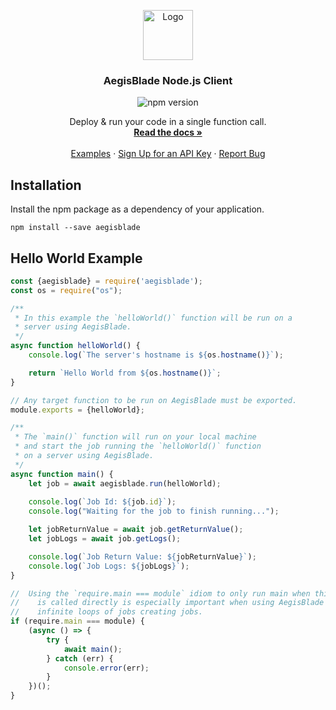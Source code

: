 <!-- PROJECT LOGO -->

<p align="center">
  <a href="https://www.aegisblade.com">
    <img src="https://www.aegisblade.com/images/BigCloud.png" alt="Logo" width="80">
  </a>

  <h3 align="center">AegisBlade Node.js Client</h3>

  <p align="center">
    <img src="https://img.shields.io/npm/v/aegisblade" alt="npm version">
  </p>

  <p align="center">
    Deploy & run your code in a single function call.
    <br />
    <a href="https://www.aegisblade.com/docs"><strong>Read the docs »</strong></a>
    <br />
    <br />
    <a href="https://www.github.com/aegisblade/examples">Examples</a>
    ·
    <a href="https://www.aegisblade.com/account/register">Sign Up for an API Key</a>
    ·
    <a href="https://github.com/aegisblade/aegis-nodejs/issues">Report Bug</a>
  </p>

  
</p>

## Installation

Install the npm package as a dependency of your application.

```npm install --save aegisblade```

## Hello World Example

```javascript
const {aegisblade} = require('aegisblade');
const os = require("os");

/**
 * In this example the `helloWorld()` function will be run on a
 * server using AegisBlade. 
 */
async function helloWorld() {
    console.log(`The server's hostname is ${os.hostname()}`);

    return `Hello World from ${os.hostname()}`;
}

// Any target function to be run on AegisBlade must be exported.
module.exports = {helloWorld};

/**
 * The `main()` function will run on your local machine
 * and start the job running the `helloWorld()` function
 * on a server using AegisBlade.
 */
async function main() {
    let job = await aegisblade.run(helloWorld);
    
    console.log(`Job Id: ${job.id}`);
    console.log("Waiting for the job to finish running...");

    let jobReturnValue = await job.getReturnValue();
    let jobLogs = await job.getLogs();

    console.log(`Job Return Value: ${jobReturnValue}`);
    console.log(`Job Logs: ${jobLogs}`);
}

//  Using the `require.main === module` idiom to only run main when this script
//    is called directly is especially important when using AegisBlade to prevent
//    infinite loops of jobs creating jobs.
if (require.main === module) {
    (async () => {
        try {
            await main();
        } catch (err) {
            console.error(err);
        }
    })();
}
```
